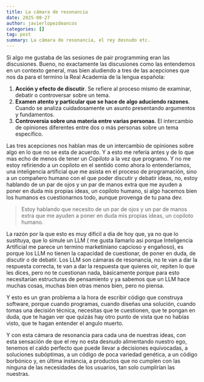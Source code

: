 ```yaml
---
title: La cámara de resonancia
date: 2025-08-27
author: javierlopezdeancos
categories: []
tag: post
summary: La cámara de resonancia, el rey desnudo etc.
---
```


Si algo me gustaba de las sesiones de pair programming eran las discusiones. Bueno, no exactamente las discusiones como las entendemos en un contexto general, mas bien aludiendo a tres de las acepciones que nos da para el termino la Real Academia de la lengua española:

1. **Acción y efecto de discutir**. Se refiere al proceso mismo de examinar, debatir o controversar sobre un tema.
2. **Examen atento y particular que se hace de algo aduciendo razones**. Cuando se analiza cuidadosamente un asunto presentando argumentos y fundamentos.
3. **Controversia sobre una materia entre varias personas**. El intercambio de opiniones diferentes entre dos o más personas sobre un tema específico.

Las tres acepciones nos hablan mas de un intercambio de opiniones sobre algo en lo que no se esta de acuerdo. Y a esto me refería antes y de lo que mas echo de menos de tener un *Copiloto* a la vez que programo. Y no me estoy refiriendo a un copiloto en el sentido como ahora lo entenderíamos, una inteligencia artificial que me asista en el proceso de programación, sino a un compañero humano con el que poder discutir y debatir ideas, no, estoy hablando de un par de ojos y un par de manos extra que me ayuden a poner en duda mis propias ideas, un copiloto humano, si algo hacemos bien los humanos es cuestionarnos todo, aunque provenga de tu pana dev.

> Estoy hablando que necesito de un par de ojos y un par de manos extra que me ayuden a poner en duda mis propias ideas, un copiloto humano.

La razón por la que esto es muy difícil a dia de hoy que, ya no que lo sustituya, que lo simule un LLM ( me gusta llamarlo asi porque Inteligencia Artificial me parece un termino marketiniano capcioso y engañoso), es porque los LLM no tienen la capacidad de cuestionar, de poner en duda, de discutir o de debatir. Los LLM son cámaras de resonancia, no te van a dar la respuesta correcta, te van a dar la respuesta que quieres oir, repiten lo que les dices, pero no te cuestionan nada, básicamente porque para esto necesitarían estructuras de pensamiento y ya sabemos que un LLM hace muchas cosas, muchas bien otras menos bien, pero no piensa.

Y esto es un gran problema a la hora de escribir código que construya software, porque cuando programas, cuando diseñas una solución, cuando tomas una decisión técnica, necesitas que te cuestionen, que te pongan en duda, que te hagan ver que quizás hay otro punto de vista que no habías visto, que te hagan entender el angulo muerto.

Y con esta cámara de resonancia para cada una de nuestras ideas, con esta sensación de que el rey no esta desnudo alimentando nuestro ego, tenemos el caldo perfecto que puede llevar a decisiones equivocadas, a soluciones subóptimas, a un código de poca variedad genética, a un código borbónico y, en última instancia, a productos que no cumplen con las ninguna de las necesidades de los usuarios, tan solo cumplirían las nuestras.
